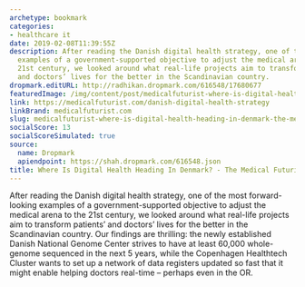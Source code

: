 ```yaml
---
archetype: bookmark
categories:
- healthcare it
date: 2019-02-08T11:39:55Z
description: After reading the Danish digital health strategy, one of the most forward-looking
  examples of a government-supported objective to adjust the medical arena to the
  21st century, we looked around what real-life projects aim to transform patients’
  and doctors’ lives for the better in the Scandinavian country.
dropmark.editURL: http://radhikan.dropmark.com/616548/17680677
featuredImage: /img/content/post/medicalfuturist-where-is-digital-health-heading-in-denmark-the-medical-futurist.jpg
link: https://medicalfuturist.com/danish-digital-health-strategy
linkBrand: medicalfuturist.com
slug: medicalfuturist-where-is-digital-health-heading-in-denmark-the-medical-futurist
socialScore: 13
socialScoreSimulated: true
source:
  name: Dropmark
  apiendpoint: https://shah.dropmark.com/616548.json
title: Where Is Digital Health Heading In Denmark? - The Medical Futurist
---
```

After reading the Danish digital health strategy, one of the most forward-looking examples of a government-supported objective to adjust the medical arena to the 21st century, we looked around what real-life projects aim to transform patients’ and doctors’ lives for the better in the Scandinavian country. Our findings are thrilling: the newly established Danish National Genome Center strives to have at least 60,000 whole-genome sequenced in the next 5 years, while the Copenhagen Healthtech Cluster wants to set up a network of data registers updated so fast that it might enable helping doctors real-time – perhaps even in the OR.

